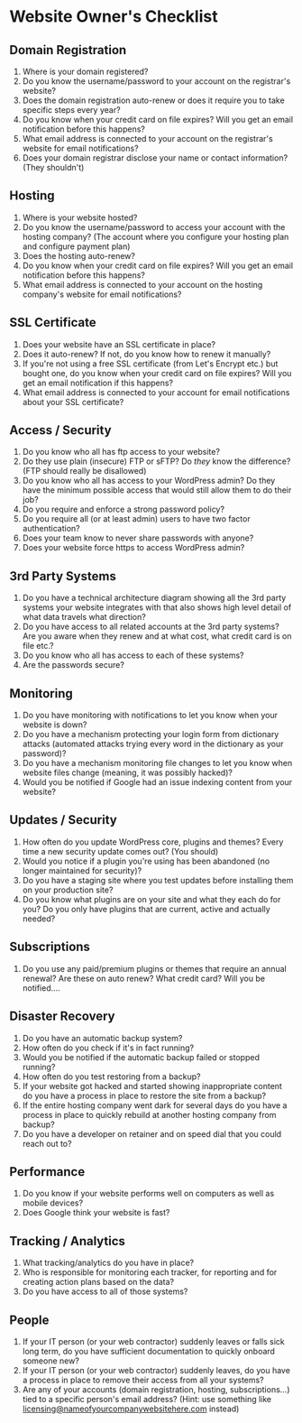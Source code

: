 # Website Owner's Checklist

## Domain Registration 

1. Where is your domain registered?
1. Do you know the username/password to your account on the registrar's website?
1. Does the domain registration auto-renew or does it require you to take specific steps every year?
1. Do you know when your credit card on file expires? Will you get an email notification before this happens?
1. What email address is connected to your account on the registrar's website for email notifications?
1. Does your domain registrar disclose your name or contact information? (They shouldn't)

## Hosting

1. Where is your website hosted?
1. Do you know the username/password to access your account with the hosting company? (The account where you configure your hosting plan and configure payment plan)
1. Does the hosting auto-renew?
1. Do you know when your credit card on file expires? Will you get an email notification before this happens?
1. What email address is connected to your account on the hosting company's website for email notifications?

## SSL Certificate 

1. Does your website have an SSL certificate in place?
1. Does it auto-renew? If not, do you know how to renew it manually?
1. If you're not using a free SSL certificate (from Let's Encrypt etc.) but bought one, do you know when your credit card on file expires? Will you get an email notification if this happens?
1. What email address is connected to your account for email notifications about your SSL certificate?

## Access / Security

1. Do you know who all has ftp access to your website?
1. Do they use plain (insecure) FTP or sFTP? Do _they_ know the difference? (FTP should really be disallowed)
1. Do you know who all has access to your WordPress admin? Do they have the minimum possible access that would still allow them to do their job?
1. Do you require and enforce a strong password policy?
1. Do you require all (or at least admin) users to have two factor authentication?
1. Does your team know to never share passwords with anyone?
1. Does your website force https to access WordPress admin?

## 3rd Party Systems

1. Do you have a technical architecture diagram showing all the 3rd party systems your website integrates with that also shows high level detail of what data travels what direction?
1. Do you have access to all related accounts at the 3rd party systems? Are you aware when they renew and at what cost, what credit card is on file etc.?
1. Do you know who all has access to each of these systems?
1. Are the passwords secure?

## Monitoring

1. Do you have monitoring with notifications to let you know when your website is down?
1. Do you have a mechanism protecting your login form from dictionary attacks (automated attacks trying every word in the dictionary as your password)?
1. Do you have a mechanism monitoring file changes to let you know when website files change (meaning, it was possibly hacked)?
1. Would you be notified if Google had an issue indexing content from your website?

## Updates / Security

1. How often do you update WordPress core, plugins and themes? Every time a new security update comes out? (You should)
1. Would you notice if a plugin you're using has been abandoned (no longer maintained for security)?
1. Do you have a staging site where you test updates before installing them on your production site?
1. Do you know what plugins are on your site and what they each do for you? Do you only have plugins that are current, active and actually needed?

## Subscriptions

1. Do you use any paid/premium plugins or themes that require an annual renewal? Are these on auto renew? What credit card? Will you be notified....

## Disaster Recovery

1. Do you have an automatic backup system?
1. How often do you check if it's in fact running?
1. Would you be notified if the automatic backup failed or stopped running?
1. How often do you test restoring from a backup?
1. If your website got hacked and started showing inappropriate content do you have a process in place to restore the site from a backup?
1. If the entire hosting company went dark for several days do you have a process in place to quickly rebuild at another hosting company from backup?
1. Do you have a developer on retainer and on speed dial that you could reach out to?

## Performance

1. Do you know if your website performs well on computers as well as mobile devices?
1. Does Google think your website is fast?

## Tracking / Analytics

1. What tracking/analytics do you have in place?
1. Who is responsible for monitoring each tracker, for reporting and for creating action plans based on the data?
1. Do you have access to all of those systems?

## People

1. If your IT person (or your web contractor) suddenly leaves or falls sick long term, do you have sufficient documentation to quickly onboard someone new?
1. If your IT person (or your web contractor) suddenly leaves, do you have a process in place to remove their access from all your systems?
1. Are any of your accounts (domain registration, hosting, subscriptions...) tied to a specific person's email address? (Hint: use something like licensing@nameofyourcompanywebsitehere.com instead)
